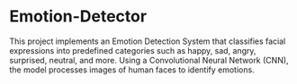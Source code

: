 # Emotion-Detector
 This project implements an Emotion Detection System that classifies facial expressions into predefined categories such as happy, sad, angry, surprised, neutral, and more. Using a Convolutional Neural Network (CNN), the model processes images of human faces to identify emotions. 
